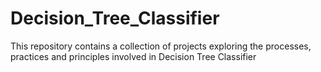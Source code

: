 # Decision_Tree_Classifier
This repository contains a collection of projects exploring the processes, practices and principles involved in Decision Tree Classifier
